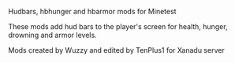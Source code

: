 Hudbars, hbhunger and hbarmor mods for Minetest

These mods add hud bars to the player's screen for health, hunger, drowning and armor levels.

Mods created by Wuzzy and edited by TenPlus1 for Xanadu server
